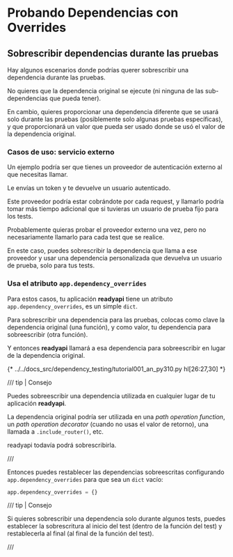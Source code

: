 # Probando Dependencias con Overrides

## Sobrescribir dependencias durante las pruebas

Hay algunos escenarios donde podrías querer sobrescribir una dependencia durante las pruebas.

No quieres que la dependencia original se ejecute (ni ninguna de las sub-dependencias que pueda tener).

En cambio, quieres proporcionar una dependencia diferente que se usará solo durante las pruebas (posiblemente solo algunas pruebas específicas), y que proporcionará un valor que pueda ser usado donde se usó el valor de la dependencia original.

### Casos de uso: servicio externo

Un ejemplo podría ser que tienes un proveedor de autenticación externo al que necesitas llamar.

Le envías un token y te devuelve un usuario autenticado.

Este proveedor podría estar cobrándote por cada request, y llamarlo podría tomar más tiempo adicional que si tuvieras un usuario de prueba fijo para los tests.

Probablemente quieras probar el proveedor externo una vez, pero no necesariamente llamarlo para cada test que se realice.

En este caso, puedes sobrescribir la dependencia que llama a ese proveedor y usar una dependencia personalizada que devuelva un usuario de prueba, solo para tus tests.

### Usa el atributo `app.dependency_overrides`

Para estos casos, tu aplicación **readyapi** tiene un atributo `app.dependency_overrides`, es un simple `dict`.

Para sobrescribir una dependencia para las pruebas, colocas como clave la dependencia original (una función), y como valor, tu dependencia para sobreescribir (otra función).

Y entonces **readyapi** llamará a esa dependencia para sobreescribir en lugar de la dependencia original.

{* ../../docs_src/dependency_testing/tutorial001_an_py310.py hl[26:27,30] *}

/// tip | Consejo

Puedes sobreescribir una dependencia utilizada en cualquier lugar de tu aplicación **readyapi**.

La dependencia original podría ser utilizada en una *path operation function*, un *path operation decorator* (cuando no usas el valor de retorno), una llamada a `.include_router()`, etc.

readyapi todavía podrá sobrescribirla.

///

Entonces puedes restablecer las dependencias sobreescritas configurando `app.dependency_overrides` para que sea un `dict` vacío:

```Python
app.dependency_overrides = {}
```

/// tip | Consejo

Si quieres sobrescribir una dependencia solo durante algunos tests, puedes establecer la sobrescritura al inicio del test (dentro de la función del test) y restablecerla al final (al final de la función del test).

///
